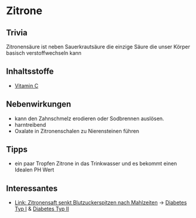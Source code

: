# Zitrone

## Trivia
Zitronensäure ist neben Sauerkrautsäure die einzige Säure die unser Körper basisch verstoffwechseln kann
## Inhaltsstoffe
- [Vitamin C](../../Nahrungs_Inhaltsstoffe/Vitamine/Vitamin%20C.md)

## Nebenwirkungen
- kann den Zahnschmelz erodieren oder Sodbrennen auslösen.
- harntreibend
- Oxalate in Zitronenschalen zu Nierensteinen führen


## Tipps
- ein paar Tropfen Zitrone in das Trinkwasser und es bekommt einen Idealen PH Wert

## Interessantes
- [Link: Zitronensaft senkt Blutzuckerspitzen nach Mahlzeiten](https://www.heilpraxisnet.de/naturheilpraxis/diabetes-zitronensaft-senkt-blutzuckerspitzen-nach-mahlzeiten-20211106550015/) -> [Diabetes Typ I](../../../Menschlicher%20Körper/Leiden/Diabetes/Diabetes%20Typ%201/Diabetes%20Typ%20I.md) & [Diabetes Typ II](../../../Menschlicher%20Körper/Leiden/Diabetes/Diabetes%20Typ%20II.md)
